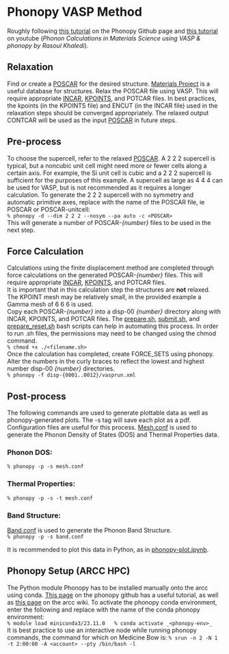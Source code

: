 # Phonopy VASP Method
Roughly following [this tutorial](https://phonopy.github.io/phonopy/vasp.html) on the Phonopy Github page and [this tutorial](https://www.youtube.com/watch?v=FX7WjL074g4) on youtube (_Phonon Calculations in Materials Science using VASP & phonopy by Rasoul Khaledi_).

## Relaxation
Find or create a [POSCAR](./Relaxation/POSCAR) for the desired structure. [Materials Project](https://next-gen.materialsproject.org/materials) is a useful database for structures. Relax the POSCAR file using VASP. This will require appropriate [INCAR](./Relaxation/INCAR), [KPOINTS](./Relaxation/KPOINTS), and POTCAR files. In best practices, the kpoints (in the KPOINTS file) and ENCUT (in the INCAR file) used in the relaxation steps should be converged appropriately. The relaxed output CONTCAR will be used as the input [POSCAR](./Forces/POSCAR) in future steps.
## Pre-process
To choose the supercell, refer to the relaxed [POSCAR](./Forces/POSCAR). A 2 2 2 supercell is typical, but a noncubic unit cell might need more or fewer cells along a certain axis. For example, the Si unit cell is cubic and a 2 2 2 supercell is sufficient for the purposes of this example. A supercell as large as 4 4 4 can be used for VASP, but is not recommended as it requires a longer calculation.
To generate the 2 2 2 supercell with no symmetry and automatic primitive axes, replace <POSCAR> with the name of the POSCAR file, ie POSCAR or POSCAR-unitcell:  
`% phonopy -d --dim 2 2 2 --nosym --pa auto -c <POSCAR> `  
This will generate a number of POSCAR-_{number}_ files to be used in the next step.  
## Force Calculation
Calculations using the finite displacement method are completed through force calculations on the generated POSCAR-_{number}_ files. This will require appropriate [INCAR](./Forces/INCAR), [KPOINTS](./Forces/KPOINTS), and POTCAR files.  
It is important that in this calculation step the structures are **not** relaxed.   
The KPOINT mesh may be relatively small, in the provided example a Gamma mesh of 6 6 6 is used.   
Copy each POSCAR-_{number}_ into a disp-00 _{number}_ directory along with INCAR, KPOINTS, and POTCAR files. The [prepare.sh](./Forces/prepare.sh), [submit.sh](./Forces/submit.sh), and [prepare_reset.sh](./Forces/prepare_reset.sh) bash scripts can help in automating this process. In order to run .sh files, the permissions may need to be changed using the chmod command.  
`% chmod +x ./<filename.sh>`   
Once the calculation has completed, create FORCE_SETS using phonopy. Alter the numbers in the curly braces to reflect the lowest and highest number disp-00 _{number}_ directories.  
`% phonopy -f disp-{0001..0012}/vasprun.xml`  
## Post-process
The following commands are used to generate plottable data as well as phonopy-generated plots. The -s tag will save each plot as a pdf. Configuration files are useful for this process. [Mesh.conf](./Forces/mesh.conf) is used to generate the Phonon Density of States (DOS) and Thermal Properties data.  
### Phonon DOS:
`% phonopy -p -s mesh.conf`  
### Thermal Properties:
`% phonopy -p -s -t mesh.conf`  
### Band Structure:
[Band.conf](./Forces/band.conf) is used to generate the Phonon Band Structure.  
`% phonopy -p -s band.conf`  
  
It is recommended to plot this data in Python, as in [phonopy-plot.ipynb](./phonopy-plot.ipynb). 
## Phonopy Setup (ARCC HPC)
The Python module Phonopy has to be installed manually onto the arcc using conda. [This page](https://phonopy.github.io/phonopy/install.html) on the phonopy github has a useful tutorial, as well as [this page](https://arccwiki.atlassian.net/wiki/spaces/DOCUMENTAT/pages/7504145/Miniconda#Install-Packages-into-a-Miniconda-Environment-in-Your-Home-Directory) on the arcc wiki. To activate the phonopy conda environment, enter the following and replace <phonopy-env> with the name of the conda phonopy environment:  
`% module load miniconda3/23.11.0  
% conda activate _<phonopy-env>_`  
It is best practice to use an interactive node while running phonopy commands, the command for which on Medicine Bow is:
`% srun -n 2 -N 1 -t 2:00:00 -A <account> --pty /bin/bash -l`

